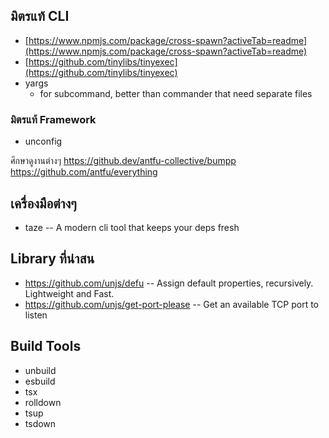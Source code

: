 
## มิตรแท้ CLI 

- [https://www.npmjs.com/package/cross-spawn?activeTab=readme](https://www.npmjs.com/package/cross-spawn?activeTab=readme)
- [https://github.com/tinylibs/tinyexec](https://github.com/tinylibs/tinyexec)
- yargs
	- for subcommand, better than commander that need separate files



### มิตรแท้ Framework
- unconfig

ศึกษาดูงานต่างๆ 
https://github.dev/antfu-collective/bumpp
https://github.com/antfu/everything


## เครื่องมือต่างๆ 
- taze -- A modern cli tool that keeps your deps fresh

## Library ที่น่าสน
- https://github.com/unjs/defu -- Assign default properties, recursively. Lightweight and Fast.
- https://github.com/unjs/get-port-please -- Get an available TCP port to listen


## Build Tools
- unbuild
- esbuild
- tsx
- rolldown
- tsup
- tsdown